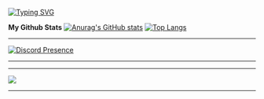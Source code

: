 [![Typing SVG](https://readme-typing-svg.demolab.com?font=Fira+Code&pause=1000&color=A71515&center=true&random=false&width=435&lines=welcome+to+my+profile+%3A3)](https://git.io/typing-svg)

**My Github Stats**
[![Anurag's GitHub stats](https://github-readme-stats.vercel.app/api?username=coconut7373)](https://github.com/anuraghazra/github-readme-stats) 
[![Top Langs](https://github-readme-stats.vercel.app/api/top-langs/?username=coconut7373)](https://github.com/anuraghazra/github-readme-stats)



---

[![Discord Presence](https://lanyard.cnrad.dev/api/1006807749914542080)](https://discord.com/users/1006807749914542080)

---

---
![](https://komarev.com/ghpvc/?username=coconut7373&color=blue)




---
